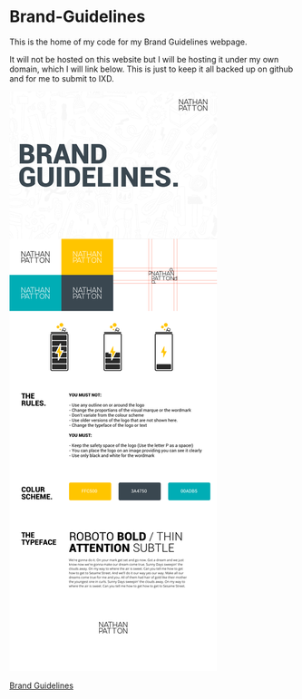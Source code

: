 # Brand-Guidelines
This is the home of my code for my Brand Guidelines webpage.

It will not be hosted on this website but I will be hosting it under my own domain, which I will link below.  This is just to keep it all backed up on github and for me to submit to IXD.

![Alt text](/assets/img/Brand-Guidelines.png)

[Brand Guidelines](https://nathanpatton.github.io/Brand-Guidelines/index.html)
